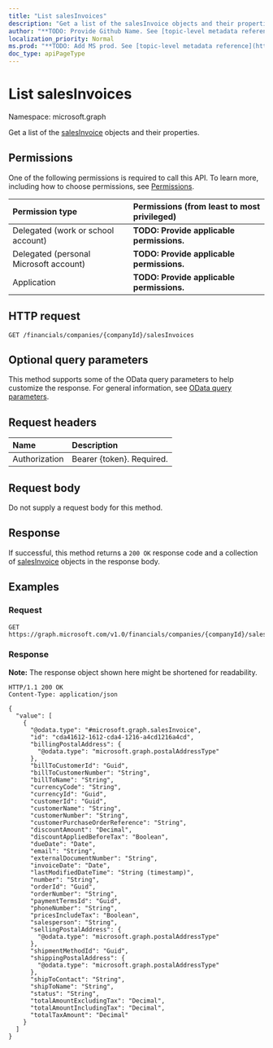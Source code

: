 ```yaml
---
title: "List salesInvoices"
description: "Get a list of the salesInvoice objects and their properties."
author: "**TODO: Provide Github Name. See [topic-level metadata reference](https://msgo.azurewebsites.net/add/document/guidelines/metadata.html#topic-level-metadata)**"
localization_priority: Normal
ms.prod: "**TODO: Add MS prod. See [topic-level metadata reference](https://msgo.azurewebsites.net/add/document/guidelines/metadata.html#topic-level-metadata)**"
doc_type: apiPageType
---
```


# List salesInvoices
Namespace: microsoft.graph



Get a list of the [salesInvoice](../resources/salesinvoice.md) objects and their properties.

## Permissions
One of the following permissions is required to call this API. To learn more, including how to choose permissions, see [Permissions](/graph/permissions-reference).

|Permission type|Permissions (from least to most privileged)|
|:---|:---|
|Delegated (work or school account)|**TODO: Provide applicable permissions.**|
|Delegated (personal Microsoft account)|**TODO: Provide applicable permissions.**|
|Application|**TODO: Provide applicable permissions.**|

## HTTP request

<!-- {
  "blockType": "ignored"
}
-->
``` http
GET /financials/companies/{companyId}/salesInvoices
```

## Optional query parameters
This method supports some of the OData query parameters to help customize the response. For general information, see [OData query parameters](/graph/query-parameters).

## Request headers
|Name|Description|
|:---|:---|
|Authorization|Bearer {token}. Required.|

## Request body
Do not supply a request body for this method.

## Response

If successful, this method returns a `200 OK` response code and a collection of [salesInvoice](../resources/salesinvoice.md) objects in the response body.

## Examples

### Request
<!-- {
  "blockType": "request",
  "name": "list_salesinvoice"
}
-->
``` http
GET https://graph.microsoft.com/v1.0/financials/companies/{companyId}/salesInvoices
```


### Response
**Note:** The response object shown here might be shortened for readability.
<!-- {
  "blockType": "response",
  "truncated": true,
  "@odata.type": "Collection(microsoft.graph.salesInvoice)"
}
-->
``` http
HTTP/1.1 200 OK
Content-Type: application/json

{
  "value": [
    {
      "@odata.type": "#microsoft.graph.salesInvoice",
      "id": "cda41612-1612-cda4-1216-a4cd1216a4cd",
      "billingPostalAddress": {
        "@odata.type": "microsoft.graph.postalAddressType"
      },
      "billToCustomerId": "Guid",
      "billToCustomerNumber": "String",
      "billToName": "String",
      "currencyCode": "String",
      "currencyId": "Guid",
      "customerId": "Guid",
      "customerName": "String",
      "customerNumber": "String",
      "customerPurchaseOrderReference": "String",
      "discountAmount": "Decimal",
      "discountAppliedBeforeTax": "Boolean",
      "dueDate": "Date",
      "email": "String",
      "externalDocumentNumber": "String",
      "invoiceDate": "Date",
      "lastModifiedDateTime": "String (timestamp)",
      "number": "String",
      "orderId": "Guid",
      "orderNumber": "String",
      "paymentTermsId": "Guid",
      "phoneNumber": "String",
      "pricesIncludeTax": "Boolean",
      "salesperson": "String",
      "sellingPostalAddress": {
        "@odata.type": "microsoft.graph.postalAddressType"
      },
      "shipmentMethodId": "Guid",
      "shippingPostalAddress": {
        "@odata.type": "microsoft.graph.postalAddressType"
      },
      "shipToContact": "String",
      "shipToName": "String",
      "status": "String",
      "totalAmountExcludingTax": "Decimal",
      "totalAmountIncludingTax": "Decimal",
      "totalTaxAmount": "Decimal"
    }
  ]
}
```


